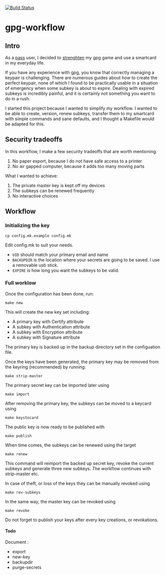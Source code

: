 [![Build Status](https://travis-ci.org/chmduquesne/gpg-workflow.svg?branch=master)](https://travis-ci.org/chmduquesne/gpg-workflow)

# gpg-workflow

## Intro

As a [pass](https://www.passwordstore.org/) user, I decided to
[strenghten](https://www.grepular.com/An_NFC_PGP_SmartCard_For_Android) my
gpg game and use a smartcard in my everyday life.

If you have any experience with gpg, you know that correctly managing a
keypair is challenging. There are numerous guides about how to create the
perfect keypair, none of which I found to be practically usable in a
situation of emergency when some subkey is about to expire. Dealing with
expired subkeys is incredibly painful, and it is certainly not something
you want to do in a rush.

I started this project because I wanted to simplify my workflow. I wanted
to be able to create, version, renew subkeys, transfer them to my
smartcard with simple commands and sane defaults, and I thought a Makefile
would be adapted for this.

## Security tradeoffs

In this workflow, I make a few security tradeoffs that are worth
mentioning.

1. No paper export, because I do not have safe access to a printer
2. No air gapped computer, because it adds too many moving parts

What I wanted to achieve:

1. The private master key is kept off my devices
2. The subkeys can be renewed frequently
3. No interactive choices

## Workflow

### Initializing the key

    cp config.mk.example config.mk

Edit config.mk to suit your needs.

* `UID` should match your primary email and name
* `BACKUPDIR` is the location where your secrets are going to be saved.
  I use a removable usb stick.
* `EXPIRE` is how long you want the subkeys to be valid.

### Full worklow
Once the configuration has been done, run: 

    make new

This will create the new key set including:

- A primary key with Certify attribute
- A subkey with Authentication attribute
- A subkey with Encryption attribute
- A subkey with Signature attribute

The primary key is backed up in the backup directory set in the configuation
file.

Once the keys have been generated, the primary key may be removed from the
keyring (recommended) by running:

    make strip-master

The primary secret key can be imported later using 

    make import

After removing the primary key, the subkeys can be moved to a keycard using

    make keystocard

The public key is now ready to be published with 

    make publish

When time comes, the subkeys can be renewed using the target

    make renew

This command will reimport the backed up secret key, revoke the current subkeys
and generate three new subkeys. The workflow continues with strip-master etc.

In case of theft, or loss of the keys they can be manually revoked using

    make rev-subkeys

In the same way, the master key can be revoked using 

    make revoke

Do not forget to publish your keys after every key creations, or revokations.

#### Todo

Document : 

- export
- new-key
- backupdir
- purge-secrets




